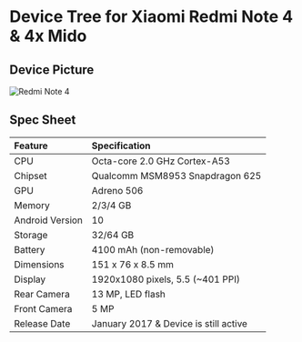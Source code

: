# Device Tree for Xiaomi Redmi Note 4 & 4x Mido

## Device Picture

![Redmi Note 4](https://img.etimg.com/thumb/msid-56668502,width-480,height-360,imgsize-394492,resizemode-4/redmi-note-4-is-here.jpg "Redmi Note 4")


## Spec Sheet

| Feature                 | Specification                         |
| :---------------------- | :------------------------------------ |
| CPU                     | Octa-core 2.0 GHz Cortex-A53          |
| Chipset                 | Qualcomm MSM8953 Snapdragon 625       |
| GPU                     | Adreno 506                            |
| Memory                  | 2/3/4 GB                              |
| Android Version         | 10                                    |
| Storage                 | 32/64 GB                              |
| Battery                 | 4100 mAh (non-removable)              |
| Dimensions              | 151 x 76 x 8.5 mm                     |
| Display                 | 1920x1080 pixels, 5.5 (~401 PPI)      |
| Rear Camera             | 13 MP, LED flash                      |
| Front Camera            | 5 MP                                  |
| Release Date            | January 2017 & Device is still active |                        |

